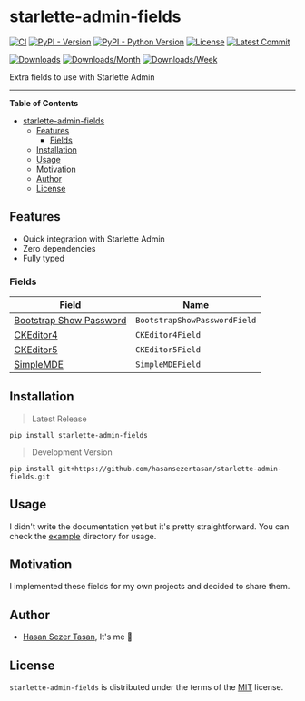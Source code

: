 # starlette-admin-fields

[![CI](https://github.com/hasansezertasan/starlette-admin-fields/actions/workflows/ci.yml/badge.svg)](https://github.com/hasansezertasan/starlette-admin-fields/actions?query=event%3Apush+branch%3Amain+workflow%3ACI)
[![PyPI - Version](https://img.shields.io/pypi/v/starlette-admin-fields.svg)](https://pypi.org/project/starlette-admin-fields)
[![PyPI - Python Version](https://img.shields.io/pypi/pyversions/starlette-admin-fields.svg)](https://pypi.org/project/starlette-admin-fields)
[![License](https://img.shields.io/github/license/hasansezertasan/starlette-admin-fields.svg)](https://github.com/hasansezertasan/starlette-admin-fields/blob/main/LICENSE)
[![Latest Commit](https://img.shields.io/github/last-commit/hasansezertasan/starlette-admin-fields)](https://github.com/hasansezertasan/starlette-admin-fields)

[![Downloads](https://pepy.tech/badge/starlette-admin-fields)](https://pepy.tech/project/starlette-admin-fields)
[![Downloads/Month](https://pepy.tech/badge/starlette-admin-fields/month)](https://pepy.tech/project/starlette-admin-fields)
[![Downloads/Week](https://pepy.tech/badge/starlette-admin-fields/week)](https://pepy.tech/project/starlette-admin-fields)

Extra fields to use with Starlette Admin

-----

**Table of Contents**

- [starlette-admin-fields](#starlette-admin-fields)
  - [Features](#features)
    - [Fields](#fields)
  - [Installation](#installation)
  - [Usage](#usage)
  - [Motivation](#motivation)
  - [Author](#author)
  - [License](#license)

## Features

- Quick integration with Starlette Admin
- Zero dependencies
- Fully typed

### Fields

| Field                                                                        | Name                         |
| ---------------------------------------------------------------------------- | ---------------------------- |
| [Bootstrap Show Password](https://bootstrap-show-password.wenzhixin.net.cn/) | `BootstrapShowPasswordField` |
| [CKEditor4](https://ckeditor.com/)                                           | `CKEditor4Field`             |
| [CKEditor5](https://ckeditor.com/)                                           | `CKEditor5Field`             |
| [SimpleMDE](https://simplemde.com/)                                          | `SimpleMDEField`             |

## Installation

> Latest Release

```console
pip install starlette-admin-fields
```

> Development Version

```console
pip install git+https://github.com/hasansezertasan/starlette-admin-fields.git
```

## Usage

I didn't write the documentation yet but it's pretty straightforward. You can check the [example](https://github.com/hasansezertasan/starlette-admin-fields/tree/main/example) directory for usage.

## Motivation

I implemented these fields for my own projects and decided to share them.

## Author

- [Hasan Sezer Tasan](https://www.github.com/hasansezertasan), It's me :wave:

## License

`starlette-admin-fields` is distributed under the terms of the [MIT](https://spdx.org/licenses/MIT.html) license.
